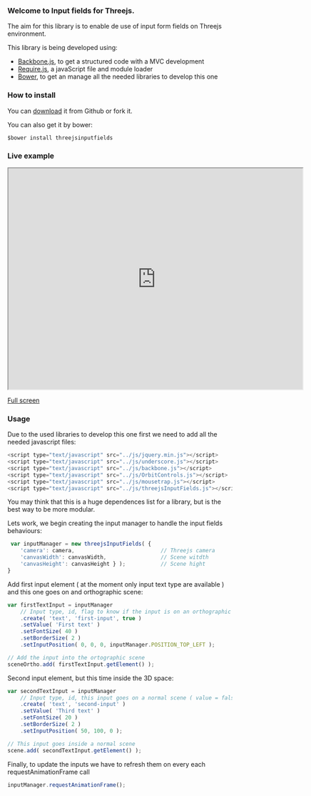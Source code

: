 ### Welcome to Input fields for Threejs.

The aim for this library is to enable de use of input form fields on Threejs environment.

This library is being developed using:

* [Backbone.js](http://backbonejs.org "Bakbone's Homepage"), to get a structured code with a MVC development
* [Require.js](http://requirejs.org "Require's Homepage"), a javaScript file and module loader
* [Bower](http://bower.io "Bowers's Homepage"), to get an manage all the needed libraries to develop this one

### How to install

You can [download](https://github.com/Vargaf/threejsInputFields "threejsInputFileds Homepage") it from Github or fork it.

You can also get it by bower:

```
$bower install threejsinputfields
```

### Live example

<div id="live-example" >
	<iframe src="http://vargaf.github.io/threejs-input-fields/examples/basic.html" id="iframe-live-demo" allowfullscreen webkitallowfullscreen mozallowfullscreen width="660" height="495"></iframe>
</div>

<a href="javascript::return false;" onclick="document.getElementById('iframe-live-demo').contentWindow.fullscreenTrigger()">Full screen</a>

### Usage

Due to the  used libraries to develop this one first we need to add all the needed javascript files:

```javascript
<script type="text/javascript" src="../js/jquery.min.js"></script>
<script type="text/javascript" src="../js/underscore.js"></script>
<script type="text/javascript" src="../js/backbone.js"></script>
<script type="text/javascript" src="../js/OrbitControls.js"></script>
<script type="text/javascript" src="../js/mousetrap.js"></script>
<script type="text/javascript" src="../js/threejsInputFields.js"></script>
```

You may think that this is a huge dependences list for a library, but is the best way to be more modular.

Lets work, we begin creating the input manager to handle the input fields behaviours:

```javascript
 var inputManager = new threejsInputFields( {
    'camera': camera,                           // Threejs camera
    'canvasWidth': canvasWidth,                 // Scene witdth
    'canvasHeight': canvasHeight } );           // Scene hight
}
```

Add first input element ( at the moment only input text type are available ) and this one goes on and orthographic scene:

```javascript
var firstTextInput = inputManager
    // Input type, id, flag to know if the input is on an orthographic scene
    .create( 'text', 'first-input', true )
    .setValue( 'First text' )
    .setFontSize( 40 )
    .setBorderSize( 2 )
    .setInputPosition( 0, 0, 0, inputManager.POSITION_TOP_LEFT );

// Add the input into the ortographic scene
sceneOrtho.add( firstTextInput.getElement() );
```

Second input element, but this time inside the 3D space:

```javascript
var secondTextInput = inputManager
    // Input type, id, this input goes on a normal scene ( value = false )
    .create( 'text', 'second-input' )
    .setValue( 'Third text' )
    .setFontSize( 20 )
    .setBorderSize( 2 )
    .setInputPosition( 50, 100, 0 );

// This input goes inside a normal scene
scene.add( secondTextInput.getElement() );
```

Finally, to update the inputs we have to refresh them on every each requestAnimationFrame call

```javascript
inputManager.requestAnimationFrame();
```

